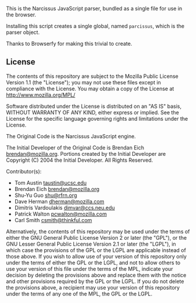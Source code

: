 This is the Narcissus JavaScript parser, bundled as a single file for use in
the browser.

Installing this script creates a single global, named `parcissus`, which is the
parser object.

Thanks to Browserfy for making this trivial to create.

## License

The contents of this repository are subject to the Mozilla Public License
Version 1.1 (the "License"); you may not use these files except in compliance
with the License. You may obtain a copy of the License at
http://www.mozilla.org/MPL/

Software distributed under the License is distributed on an "AS IS" basis,
WITHOUT WARRANTY OF ANY KIND, either express or implied. See the License
for the specific language governing rights and limitations under the
License.

The Original Code is the Narcissus JavaScript engine.

The Initial Developer of the Original Code is
Brendan Eich <brendan@mozilla.org>.
Portions created by the Initial Developer are Copyright (C) 2004
the Initial Developer. All Rights Reserved.

Contributor(s):

- Tom Austin <taustin@ucsc.edu>
- Brendan Eich <brendan@mozilla.org>
- Shu-Yu Guo <shu@rfrn.org>
- Dave Herman <dherman@mozilla.com>
- Dimitris Vardoulakis <dimvar@ccs.neu.edu>
- Patrick Walton <pcwalton@mozilla.com>
- Carl Smith <csmith@thinkful.com>

Alternatively, the contents of this repository may be used under the terms
of either the GNU General Public License Version 2 or later (the "GPL"), or
the GNU Lesser General Public License Version 2.1 or later (the "LGPL"),
in which case the provisions of the GPL or the LGPL are applicable instead
of those above. If you wish to allow use of your version of this repository
only under the terms of either the GPL or the LGPL, and not to allow others
to use your version of this file under the terms of the MPL, indicate your
decision by deleting the provisions above and replace them with the notice
and other provisions required by the GPL or the LGPL. If you do not delete
the provisions above, a recipient may use your version of this repository
under the terms of any one of the MPL, the GPL or the LGPL.
